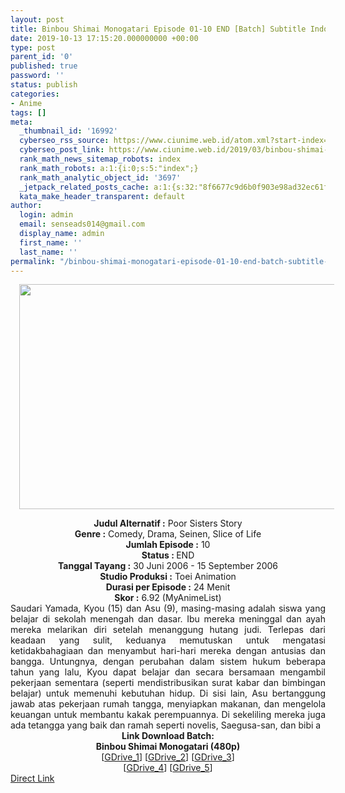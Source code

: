 ```yaml
---
layout: post
title: Binbou Shimai Monogatari Episode 01-10 END [Batch] Subtitle Indonesia
date: 2019-10-13 17:15:20.000000000 +00:00
type: post
parent_id: '0'
published: true
password: ''
status: publish
categories:
- Anime
tags: []
meta:
  _thumbnail_id: '16992'
  cyberseo_rss_source: https://www.ciunime.web.id/atom.xml?start-index=2551&max-results=150
  cyberseo_post_link: https://www.ciunime.web.id/2019/03/binbou-shimai-monogatari-episode-01-10.html
  rank_math_news_sitemap_robots: index
  rank_math_robots: a:1:{i:0;s:5:"index";}
  rank_math_analytic_object_id: '3697'
  _jetpack_related_posts_cache: a:1:{s:32:"8f6677c9d6b0f903e98ad32ec61f8deb";a:2:{s:7:"expires";i:1656545778;s:7:"payload";a:0:{}}}
  kata_make_header_transparent: default
author:
  login: admin
  email: senseads014@gmail.com
  display_name: admin
  first_name: ''
  last_name: ''
permalink: "/binbou-shimai-monogatari-episode-01-10-end-batch-subtitle-indonesia/"
---
```

<div class="separator" style="clear: both; text-align: center;"><a href="https://3.bp.blogspot.com/-IxekmhDGi5g/XJ9yC2SFhWI/AAAAAAAAK2Y/Jep_0qgDyqM97EhJfsgIbQ-Y7mwLwOIwQCLcBGAs/s1600/Binbou%2BShimai%2BMonogatari.jpg" imageanchor="1" style="margin-left: 1em; margin-right: 1em;"><img border="0" data-original-height="720" data-original-width="1280" height="360" src="{{ site.baseurl }}/assets/2019/10/Binbou%2BShimai%2BMonogatari.jpg" width="640" /></a></div>
<p>
<div style="text-align: center;"><b>Judul</b><b><b> Alternatif</b> :</b> Poor Sisters Story</div>
<div style="text-align: center;"><b><b>Genre :</b></b> Comedy, Drama, Seinen, Slice of Life</div>
<div style="text-align: center;"><b>Jumlah Episode :</b> 10<br /><b>Status :&nbsp;</b>END<br /><b>Tanggal Tayang :</b> 30 Juni 2006 - 15 September 2006<br /><b>Studio Produksi :</b> Toei Animation<br /><b>Durasi per Episode :</b> 24 Menit</div>
<div style="text-align: center;"><b>Skor :</b> 6.92 (MyAnimeList)</div>
<div style="text-align: center;"></div>
<div style="text-align: justify;">Saudari Yamada, Kyou (15) dan Asu (9), masing-masing adalah siswa yang belajar di sekolah menengah dan dasar. Ibu mereka meninggal dan ayah mereka melarikan diri setelah menanggung hutang judi. Terlepas dari keadaan yang sulit, keduanya memutuskan untuk mengatasi ketidakbahagiaan dan menyambut hari-hari mereka dengan antusias dan bangga. Untungnya, dengan perubahan dalam sistem hukum beberapa tahun yang lalu, Kyou dapat belajar dan secara bersamaan mengambil pekerjaan sementara (seperti mendistribusikan surat kabar dan bimbingan belajar) untuk memenuhi kebutuhan hidup. Di sisi lain, Asu bertanggung jawab atas pekerjaan rumah tangga, menyiapkan makanan, dan mengelola keuangan untuk membantu kakak perempuannya. Di sekeliling mereka juga ada tetangga yang baik dan ramah seperti novelis, Saegusa-san, dan bibi a</div>
<div style="text-align: justify;"></div>
<div style="text-align: justify;"></div>
<div style="text-align: center;"><b>Link Download Batch:</b></div>
<div style="text-align: center;"><b>Binbou Shimai Monogatari (480p)</b></div>
<div style="text-align: center;">[<a href="https://drive.google.com/uc?id=1Gxp6lwgUBY6q_NzqyThsoCfRQ2Haq9GY" target="_blank" rel="noopener">GDrive_1</a>] [<a href="https://drive.google.com/uc?id=1IWI_V1T852XgHeAgzdiw8VAkAawTCZuR" target="_blank" rel="noopener">GDrive_2</a>] [<a href="https://drive.google.com/uc?id=116I9eyijiU5QSlne36WCZ1hIa_r0THbE" target="_blank" rel="noopener">GDrive_3</a>]<br />[<a href="https://drive.google.com/uc?id=1EnkL2C2vzcns25HclYx6yp6mSYvvobCT" target="_blank" rel="noopener">GDrive_4</a>] [<a href="https://drive.google.com/uc?id=1TosGL81Nj7Jx_zgbzOzInJVdk4SQyvwP" target="_blank" rel="noopener">GDrive_5</a>]</div>
<link rel="stylesheet" href="https://cdnjs.cloudflare.com/ajax/libs/font-awesome/4.7.0/css/font-awesome.min.css" />
<div class="divbtn"> <a href="https://handymansurrender.com/fihup8buzv?key=94550f7ce39444073321dde3b8782f97" class="btn"><i class="fa fa-download"></i> Direct Link</a> </div>
